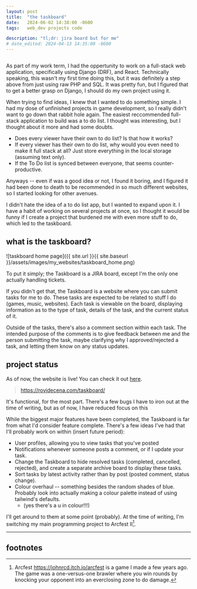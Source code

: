 ```yaml
---
layout: post
title:  "the taskboard"
date:   2024-06-02 14:38:00 -0600
tags:   web_dev projects code

description: "tl;dr: jira board but for me"
# date_edited: 2024-04-13 14:35:00 -0600
---
```


<!-- table of contents hack -->
<h2 style="color:transparent; font-size:1px; line-height:0;">(top of post)</h2>

As part of my work term, I had the oppertunity to work on a full-stack web application, specifically using Django (DRF), and React. Technically speaking, this wasn't my first time doing this, but it was definitely a step above from just using raw PHP and SQL. It was pretty fun, but I figured that to get a better grasp on Django, I should do my own project using it.

When trying to find ideas, I knew that I wanted to do something simple. I had my dose of unfinished projects in game development, so I really didn't want to go down that rabbit hole again. The easiest reccommended full-stack application to build was a to do list. I thought was interesting, but I thought about it more and had some doubts.

- Does every viewer have their own to do list? Is that how it works?
- If every viewer has their own to do list, why would you even need to make it full stack at all? Just store everything in the local storage (assuming text only).
- If the To Do list is synced between everyone, that seems counter-productive. 

Anyways -- even if was a good idea or not, I found it boring, and I figured it had been done to death to be recommended in so much different websites, so I started looking for other avenues.

I didn't hate the idea of a to do list app, but I wanted to expand upon it. I have a habit of working on several projects at once, so I thought it would be funny if I create a project that burdened me with even more stuff to do, which led to the taskboard.

## what is the taskboard?

![taskboard home page]({{ site.url }}{{ site.baseurl }}/assets/images/my_websites/taskboard_home.png)

To put it simply; the Taskboard is a JIRA board, except I'm the only one actually handling tickets.

If you didn't get that, the Taskboard is a website where you can submit tasks for me to do. These tasks are expected to be related to stuff I do (games, music, websites). Each task is viewable on the board, displaying information as to the type of task, details of the task, and the current status of it.

Outside of the tasks, there's also a comment section within each task. The intended purpose of the comments is to give feedback between me and the person submitting the task, maybe clarifying why I approved/rejected a task, and letting them know on any status updates.

## project status

As of now, the website is live! You can check it out [here](https://rovidecena.com/taskboard/).

> https://rovidecena.com/taskboard/

It's functional, for the most part. There's a few bugs I have to iron out at the time of writing, but as of now, I have reduced focus on this

While the biggest major features have been completed, the Taskboard is far from what I'd consider feature complete. There's a few ideas I've had that I'll probably work on within (insert future period):

- User profiles, allowing you to view tasks that you've posted
- Notifications whenever someone posts a comment, or if I update your task.
- Change the Taskboard to hide resolved tasks (completed, cancelled, rejected), and create a separate archive board to display these tasks.
- Sort tasks by latest activity rather than by post (posted comment, status change).
- Colour overhaul -- something besides the random shades of blue. Probably look into actually making a colour palette instead of using tailwind's defaults.
    -  (yes there's a u in colour!!!)

I'll get around to them at some point (probably). At the time of writing, I'm switching my main programming project to Arcfest II[^arcfest].

[^arcfest]: Arcfest <https://johnrcd.itch.io/arcfest> is a game I made a few years ago. The game was a one-versus-one brawler where you win rounds by knocking your opponent into an everclosing zone to do damage.

<hr />

## footnotes








